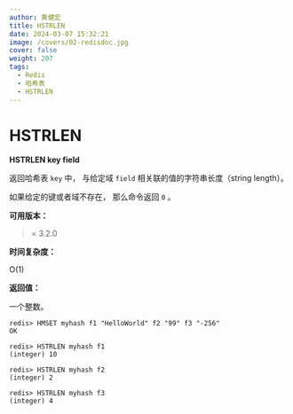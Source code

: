 ```yaml
---
author: 黄健宏
title: HSTRLEN
date: 2024-03-07 15:32:21
image: /covers/02-redisdoc.jpg
cover: false
weight: 207
tags:
  - Redis
  - 哈希表
  - HSTRLEN
---
```


# HSTRLEN

**HSTRLEN key field**

返回哈希表 `key` 中， 与给定域 `field` 相关联的值的字符串长度（string length）。

如果给定的键或者域不存在， 那么命令返回 `0` 。

**可用版本：**

>= 3.2.0

**时间复杂度：**

O(1)

**返回值：**

一个整数。

```shell
redis> HMSET myhash f1 "HelloWorld" f2 "99" f3 "-256"
OK

redis> HSTRLEN myhash f1
(integer) 10

redis> HSTRLEN myhash f2
(integer) 2

redis> HSTRLEN myhash f3
(integer) 4
```